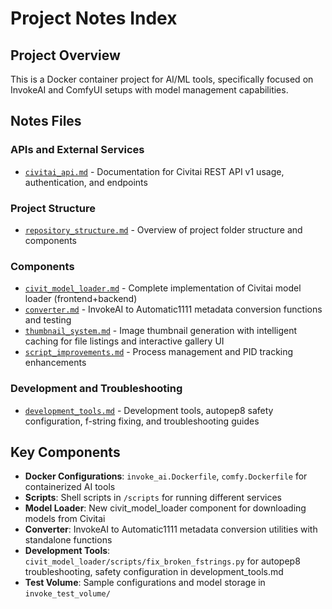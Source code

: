 # Project Notes Index

## Project Overview

This is a Docker container project for AI/ML tools, specifically focused on InvokeAI and ComfyUI setups with model management capabilities.

## Notes Files

### APIs and External Services

- [`civitai_api.md`](civitai_api.md) - Documentation for Civitai REST API v1 usage, authentication, and endpoints

### Project Structure

- [`repository_structure.md`](repository_structure.md) - Overview of project folder structure and components

### Components

- [`civit_model_loader.md`](civit_model_loader.md) - Complete implementation of Civitai model loader (frontend+backend)
- [`converter.md`](converter.md) - InvokeAI to Automatic1111 metadata conversion functions and testing
- [`thumbnail_system.md`](thumbnail_system.md) - Image thumbnail generation with intelligent caching for file listings and interactive gallery UI
- [`script_improvements.md`](script_improvements.md) - Process management and PID tracking enhancements

### Development and Troubleshooting

- [`development_tools.md`](development_tools.md) - Development tools, autopep8 safety configuration, f-string fixing, and troubleshooting guides

## Key Components

- **Docker Configurations**: `invoke_ai.Dockerfile`, `comfy.Dockerfile` for containerized AI tools
- **Scripts**: Shell scripts in `/scripts` for running different services
- **Model Loader**: New civit_model_loader component for downloading models from Civitai
- **Converter**: InvokeAI to Automatic1111 metadata conversion utilities with standalone functions
- **Development Tools**: `civit_model_loader/scripts/fix_broken_fstrings.py` for autopep8 troubleshooting, safety configuration in development_tools.md
- **Test Volume**: Sample configurations and model storage in `invoke_test_volume/`
